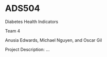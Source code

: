 # ADS504
Diabetes Health Indicators

Team 4

Anusia Edwards, Michael Nguyen, and Oscar Gil

Project Description:
...
